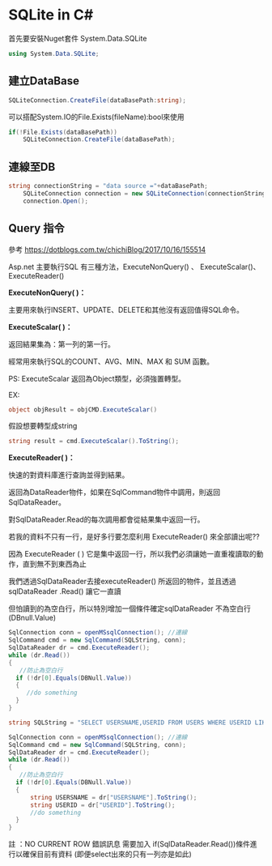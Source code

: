 # SQLite in C#

首先要安裝Nuget套件 System.Data.SQLite 

```C#
using System.Data.SQLite;
```

## 建立DataBase

```C#
SQLiteConnection.CreateFile(dataBasePath:string);
```

可以搭配System.IO的File.Exists(fileName):bool來使用

```C#
if(!File.Exists(dataBasePath))
    SQLiteConnection.CreateFile(dataBasePath);
```

## 連線至DB

```C#
string connectionString = "data source ="+dataBasePath;
	SQLiteConnection connection = new SQLiteConnection(connectionString);
	connection.Open();
```

## Query 指令 

參考 https://dotblogs.com.tw/chichiBlog/2017/10/16/155514

Asp.net 主要執行SQL 有三種方法，ExecuteNonQuery() 、 ExecuteScalar()、ExecuteReader()

**ExecuteNonQuery( )：**

主要用來執行INSERT、UPDATE、DELETE和其他沒有返回值得SQL命令。

**ExecuteScalar( )：**

返回結果集為：第一列的第一行。

經常用來執行SQL的COUNT、AVG、MIN、MAX 和 SUM 函數。

PS: ExecuteScalar 返回為Object類型，必須強置轉型。

EX:

```C#
object objResult = objCMD.ExecuteScalar()
```

假設想要轉型成string 

```C#
string result = cmd.ExecuteScalar().ToString();
```

**ExecuteReader( )：**

快速的對資料庫進行查詢並得到結果。

返回為DataReader物件，如果在SqlCommand物件中調用，則返回SqlDataReader。

對SqlDataReader.Read的每次調用都會從結果集中返回一行。


若我的資料不只有一行，是好多行要怎麼利用 ExecuteReader() 來全部讀出呢??

因為 ExecuteReader ( ) 它是集中返回一行，所以我們必須讓她一直重複讀取的動作，直到無不到東西為止

我們透過SqlDataReader去接executeReader() 所返回的物件，並且透過sqlDataReader .Read() 讓它一直讀

但怕讀到的為空白行，所以特別增加一個條件確定sqlDataReader  不為空白行(DBnull.Value) 

```C#
SqlConnection conn = openMSsqlConnection(); //連線
SqlCommand cmd = new SqlCommand(SQLString, conn);
SqlDataReader dr = cmd.ExecuteReader();
while (dr.Read())
{
   //防止為空白行
  if (!dr[0].Equals(DBNull.Value))
  {
     //do something               
  }
}
```

```C#
string SQLString = "SELECT USERSNAME,USERID FROM USERS WHERE USERID LIKE '06%'";

SqlConnection conn = openMSsqlConnection(); //連線
SqlCommand cmd = new SqlCommand(SQLString, conn);
SqlDataReader dr = cmd.ExecuteReader();
while (dr.Read())
{
   //防止為空白行
  if (!dr[0].Equals(DBNull.Value))
  {
      string USERSNAME = dr["USERSNAME"].ToString();
      string USERID = dr["USERID"].ToString();
      //do something  
  }
}
```



註 ：NO CURRENT ROW 錯誤訊息 需要加入 if(SqlDataReader.Read())條件進行以確保目前有資料 (即便select出來的只有一列亦是如此)